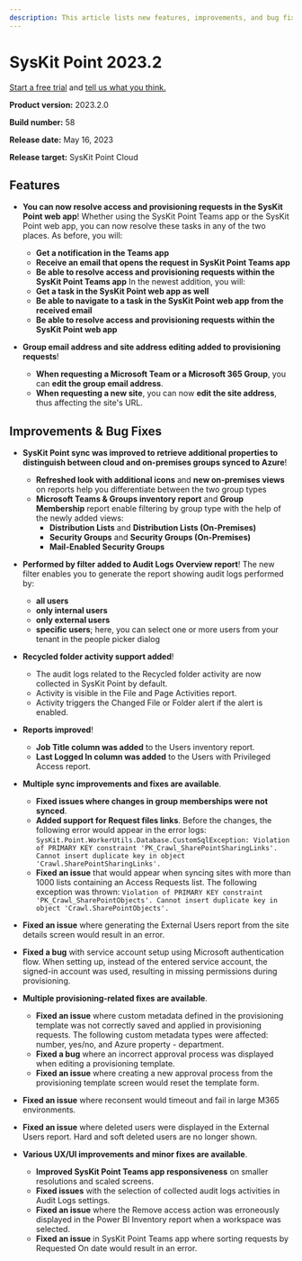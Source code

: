 ```yaml
---
description: This article lists new features, improvements, and bug fixes in SysKit Point version 2023.2.
--- 
```


# SysKit Point 2023.2

[Start a free trial](https://www.syskit.com/products/point/free-trial/) and [tell us what you think.](https://www.syskit.com/company/contact-us/)

**Product version:** 2023.2.0

**Build number:** 58

**Release date:** May 16, 2023

**Release target:** SysKit Point Cloud

## Features

* **You can now resolve access and provisioning requests in the SysKit Point web app**! Whether using the SysKit Point Teams app or the SysKit Point web app, you can now resolve these tasks in any of the two places. 
As before, you will:
    * **Get a notification in the Teams app**
    * **Receive an email that opens the request in SysKit Point Teams app** 
    * **Be able to resolve access and provisioning requests within the SysKit Point Teams app**
In the newest addition, you will:
    * **Get a task in the SysKit Point web app as well**
    * **Be able to navigate to a task in the SysKit Point web app from the received email**
    * **Be able to resolve access and provisioning requests within the SysKit Point web app**

* **Group email address and site address editing added to provisioning requests**!
    * **When requesting a Microsoft Team or a Microsoft 365 Group**, you can **edit the group email address**. 
    * **When requesting a new site**, you can now **edit the site address**, thus affecting the site's URL.

## Improvements & Bug Fixes

* **SysKit Point sync was improved to retrieve additional properties to distinguish between cloud and on-premises groups synced to Azure**! 
    * **Refreshed look with additional icons** and **new on-premises views** on reports help you differentiate between the two group types
    * **Microsoft Teams & Groups inventory report** and **Group Membership** report enable filtering by group type with the help of the newly added views:
        * **Distribution Lists** and **Distribution Lists (On-Premises)**
        * **Security Groups** and **Security Groups (On-Premises)**
        * **Mail-Enabled Security Groups**

* **Performed by filter added to Audit Logs Overview report**! The new filter enables you to generate the report showing audit logs performed by:
    * **all users**
    * **only internal users**
    * **only external users**
    * **specific users**; here, you can select one or more users from your tenant in the people picker dialog

* **Recycled folder activity support added**!
    * The audit logs related to the Recycled folder activity are now collected in SysKit Point by default.
    * Activity is visible in the File and Page Activities report.
    * Activity triggers the Changed File or Folder alert if the alert is enabled.

* **Reports improved**!
    * **Job Title column was added** to the Users inventory report.
    * **Last Logged In column was added** to the Users with Privileged Access report.

* **Multiple sync improvements and fixes are available**.
    * **Fixed issues where changes in group memberships were not synced**.
    * **Added support for Request files links**. Before the changes, the following error would appear in the error logs: `SysKit.Point.WorkerUtils.Database.CustomSqlException: Violation of PRIMARY KEY constraint 'PK_Crawl_SharePointSharingLinks'. Cannot insert duplicate key in object 'Crawl.SharePointSharingLinks'.`
    * **Fixed an issue** that would appear when syncing sites with more than 1000 lists containing an Access Requests list. The following exception was thrown: `Violation of PRIMARY KEY constraint 'PK_Crawl_SharePointObjects'. Cannot insert duplicate key in object 'Crawl.SharePointObjects'.`

* **Fixed an issue** where generating the External Users report from the site details screen would result in an error.

* **Fixed a bug** with service account setup using Microsoft authentication flow. When setting up, instead of the entered service account, the signed-in account was used, resulting in missing permissions during provisioning.  

* **Multiple provisioning-related fixes are available**.
    * **Fixed an issue** where custom metadata defined in the provisioning template was not correctly saved and applied in provisioning requests. The following custom metadata types were affected: number, yes/no, and Azure property - department.
    * **Fixed a bug** where an incorrect approval process was displayed when editing a provisioning template.
    * **Fixed an issue** where creating a new approval process from the provisioning template screen would reset the template form.

* **Fixed an issue** where reconsent would timeout and fail in large M365 environments.

* **Fixed an issue** where deleted users were displayed in the External Users report. Hard and soft deleted users are no longer shown.

* **Various UX/UI improvements and minor fixes are available**. 
    * **Improved SysKit Point Teams app responsiveness** on smaller resolutions and scaled screens.
    * **Fixed issues** with the selection of collected audit logs activities in Audit Logs settings.
    * **Fixed an issue** where the Remove access action was erroneously displayed in the Power BI Inventory report when a workspace was selected. 
    * **Fixed an issue** in SysKit Point Teams app where sorting requests by Requested On date would result in an error.